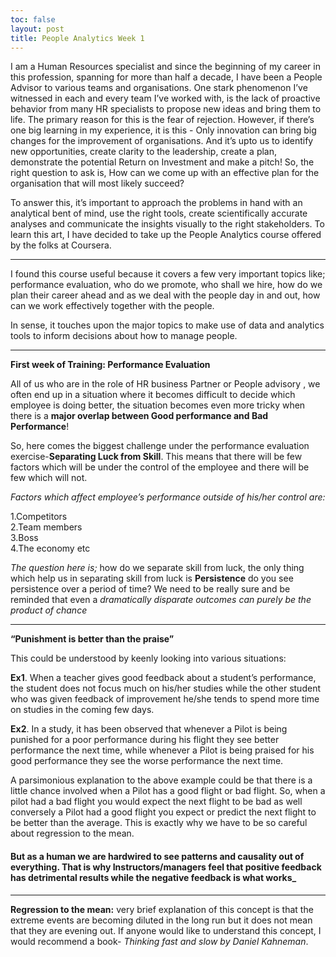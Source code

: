 ```yaml
--- 
toc: false
layout: post
title: People Analytics Week 1
---
```


I am a Human Resources specialist and since the beginning of my career in this profession, spanning for more than half a decade, I have been a People Advisor to various teams and organisations. One stark phenomenon I’ve witnessed in each and every team I’ve worked with, is the lack of proactive behavior from many HR specialists to propose new ideas and bring them to life. The primary reason for this is the fear of rejection. However, if there’s one big learning in my experience, it is this - Only innovation can bring big changes for the improvement of organisations. And it’s upto us to identify new opportunities, create clarity to the leadership, create a plan, demonstrate the potential Return on Investment and make a pitch! So, the right question to ask is, How can we come up with an effective plan for the organisation that will most likely succeed?

To answer this, it’s important to approach the problems in hand with an analytical bent of mind, use the right tools, create scientifically accurate analyses and communicate the insights visually to the right stakeholders. To learn this art, I have decided to take up the People Analytics course offered by the folks at Coursera.
_____
I found this course useful because it covers a few very important topics like; performance evaluation, who do we promote, who shall we hire, how do we plan their career ahead and as we deal with the people day in and out, how can we work effectively together with the people.

In sense, it touches upon the major topics to make use of data and analytics tools to inform decisions about how to manage people.
____
**First week of Training: Performance Evaluation**

All of us who are in the role of HR business Partner or People advisory , we often end up in a situation where it becomes difficult to decide which employee is doing better, the situation becomes even more tricky when there is a **major overlap between Good performance and Bad Performance**!

So, here comes the biggest challenge under the performance evaluation exercise-**Separating Luck from Skill**. This means that there will be few factors which will be under the control of the employee and there will be few which will not.

_Factors which affect employee’s performance outside of his/her control are:_

1.Competitors  
2.Team members  
3.Boss  
4.The economy etc 

_The question here is;_ how do we separate skill from luck, the only thing which help us in separating skill from luck is **Persistence** do you see persistence over a period of time? We need to be really sure and be reminded that even a _dramatically disparate outcomes can purely be the product of chance_
____  
**“Punishment is better than the praise”**

This could be understood by keenly looking into various situations:

**Ex1**. When a teacher gives good feedback about a student’s performance, the student does not focus much on his/her studies while the other student who was given feedback of improvement he/she tends to spend more time on studies in the coming few days.

**Ex2**. In a study, it has been observed that whenever a Pilot is being punished for a poor performance during his flight they see better performance the next time, while whenever a Pilot is being praised for his good performance they see the worse performance the next time.

A parsimonious explanation to the above example could be that there is a little chance involved when a Pilot has a good flight or bad flight. So, when a pilot had a bad flight you would expect the next flight to be bad as well conversely a Pilot had a good flight you expect or predict the next flight to be better than the average. This is exactly why we have to be so careful about regression to the mean.

#### But as a human we are hardwired to see patterns and causality out of everything. That is why Instructors/managers feel that positive feedback has detrimental results while the negative feedback is what works_
____
**Regression to the mean:** very brief explanation of this concept is that the extreme events are becoming diluted in the long run but it does not mean that they are evening out.
If anyone would like to understand this concept, I would recommend a book- _Thinking fast and slow by Daniel Kahneman_.
